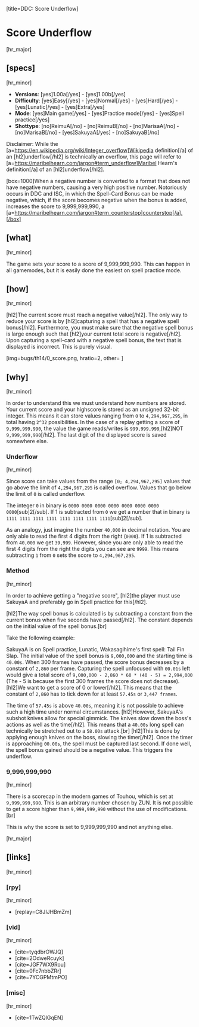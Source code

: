 [title=DDC: Score Underflow]
# Score Underflow
[hr_major]

## [specs]
[hr_minor]

* **Versions**: [yes]1.00a[/yes] - [yes]1.00b[/yes]
* **Difficulty**: [yes]Easy[/yes] - [yes]Normal[/yes] - [yes]Hard[/yes] - [yes]Lunatic[/yes] - [yes]Extra[/yes]
* **Mode**: [yes]Main game[/yes] -  [yes]Practice mode[/yes] - [yes]Spell practice[/yes]
* **Shottype**: [no]ReimuA[/no] - [no]ReimuB[/no] - [no]MarisaA[/no] - [no]MarisaB[/no] - [yes]SakuyaA[/yes] - [no]SakuyaB[/no]

Disclaimer: While the [a=https://en.wikipedia.org/wiki/Integer_overflow]Wikipedia definition[/a] of an [hl2]underflow[/hl2] is technically an overflow, this page will refer to [a=https://maribelhearn.com/jargon#term_underflow]Maribel Hearn's definition[/a] of an [hl2]underflow[/hl2].

[box=1000]When a negative number is converted to a format that does not have negative numbers, causing a very high positive number. Notoriously occurs in DDC and ISC, in which the Spell-Card Bonus can be made negative, which, if the score becomes negative when the bonus is added, increases the score to 9,999,999,990, a [a=https://maribelhearn.com/jargon#term_counterstop]counterstop[/a].[/box]

## [what]
[hr_minor]

The game sets your score to a score of 9,999,999,990. This can happen in all gamemodes, but it is easily done the easiest on spell practice mode.

## [how]
[hr_minor]

[hl2]The current score must reach a negative value[/hl2]. The only way to reduce your score is by [hl2]capturing a spell that has a negative spell bonus[/hl2]. Furthermore, you must make sure that the negative spell bonus is large enough such that [hl2]your current total score is negative[/hl2]. Upon capturing a spell-card with a negative spell bonus, the text that is displayed is incorrect. This is purely visual.

[img=bugs/th14/0_score.png, hratio=2, other= ]

## [why]
[hr_minor]

In order to understand this we must understand how numbers are stored.
Your current score and your highscore is stored as an unsigned 32-bit integer. This means it can store values ranging from ``0`` to ``4,294,967,295``, in total having ``2^32`` possibilities.
In the case of a replay getting a score of ``9,999,999,990``, the value the game reads/writes is ``999,999,999``,[hl2]NOT ``9,999,999,990``[/hl2]. The last digit of the displayed score is saved somewhere else.

### Underflow
[hr_minor]

Since score can take values from the range ``[0; 4,294,967,295]`` values that go above the limit of ``4,294,967,295`` is called overflow. Values that go below the limit of ``0`` is called underflow.

The integer ``0`` in binary is ``0000 0000 0000 0000 0000 0000 0000 0000``[sub]2[/sub]. If 1 is subtracted from ``0`` we get a number that in binary is ``1111 1111 1111 1111 1111 1111 1111 1111``[sub]2[/sub].

As an analogy, just imagine the number ``40,000`` in decimal notation. You are only able to read the first 4 digits from the right (``0000``). If 1 is subtracted from ``40,000`` we get ``39,999``. However, since you are only able to read the first 4 digits from the right the digits you can see are ``9999``. This means subtracting ``1`` from ``0`` sets the score to ``4,294,967,295``.

### Method
[hr_minor]

In order to achieve getting a "negative score", [hl2]the player must use SakuyaA and preferably go in Spell practice for this[/hl2]. 

[hl2]The way spell bonus is calculated is by subtracting a constant from the current bonus when five seconds have passed[/hl2]. The constant depends on the initial value of the spell bonus.[br]

Take the following example:

SakuyaA is on Spell practice, Lunatic, Wakasagihime's first spell: Tail Fin Slap. The initial value of the spell bonus is ``9,000,000`` and the starting time is ``40.00s``. When 300 frames have passed, the score bonus decreases by a constant of ``2,860`` per frame. Capturing the spell unfocused with ``00.01s`` left would give a total score of ``9,000,000 - 2,860 * 60 * (40 - 5) = 2,994,000`` (The - 5 is because the first 300 frames the score does not decrease).
[hl2]We want to get a score of 0 or lower[/hl2]. This means that the constant of ``2,860`` has to tick down for at least ``57.45s`` or ``3,447 frames``.

The time of ``57.45s`` is above ``40.00s``, meaning it is not possible to achieve such a high time under normal circumstances. [hl2]However, SakuyaA's subshot knives allow for special gimmick. The knives slow down the boss's actions as well as the time[/hl2]. This means that a ``40.00s`` long spell can technically be stretched out to a ``58.00s`` attack.[br]
[hl2]This is done by applying enough knives on the boss, slowing the timer[/hl2]. Once the timer is approaching ``00.00s``, the spell must be captured last second. If done well, the spell bonus gained should be a negative value. This triggers the underflow.

### 9,999,999,990
[hr_minor]

There is a scorecap in the modern games of Touhou, which is set at ``9,999,999,990``. This is an arbitrary number chosen by ZUN. It is not possible to get a score higher than ``9,999,999,990`` without the use of modifications.[br]

This is why the score is set to 9,999,999,990 and not anything else.

[hr_major]
## [links]
[hr_minor]
### [rpy]
[hr_minor]

+ [replay=C8JIJHBmZm]

### [vid]
[hr_minor]

+ [cite=tyqdbrOWJQ]
+ [cite=2OdweRcuyk]
+ [cite=JGF7WX9Rou]
+ [cite=0Fc7nbbZRr]
+ [cite=7YCGPMtmPO]

### [misc]
[hr_minor]

+ [cite=1TwZQlGqEN]

